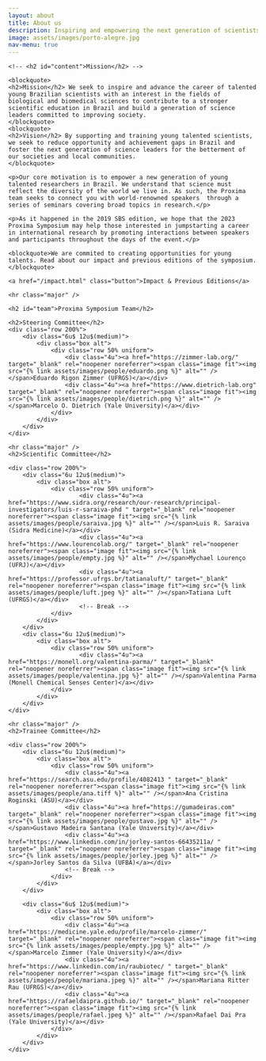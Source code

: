 ```yaml
---
layout: about
title: About us
description: Inspiring and empowering the next generation of scientists.
image: assets/images/porto-alegre.jpg
nav-menu: true
---
```


<!-- Main -->
<div id="main" class="alt">
<!-- One -->
<section id="one">
<div class="inner">
		<!-- <header class="major">
			<h1>About us</h1>
		</header> -->

<!-- Content -->
	<!-- <h2 id="content">Mission</h2> -->

	<blockquote>
	<h2>Mission</h2> We seek to inspire and advance the career of talented young Brazilian scientists with an interest in the fields of biological and biomedical sciences to contribute to a stronger scientific education in Brazil and build a generation of science leaders committed to improving society.
	</blockquote>
	<blockquote>
	<h2>Vision</h2> By supporting and training young talented scientists, we seek to reduce opportunity and achievement gaps in Brazil and foster the next generation of science leaders for the betterment of our societies and local communities.
	</blockquote>

	<p>Our core motivation is to empower a new generation of young talented researchers in Brazil. We understand that science must reflect the diversity of the world we live in. As such, the Proxima team seeks to connect you with world-renowned speakers  through a series of seminars covering broad topics in research.</p>

	<p>As it happened in the 2019 SBS edition, we hope that the 2023 Proxima Symposium may help those interested in jumpstarting a career in international research by promoting interactions between speakers and participants throughout the days of the event.</p>

	<blockquote>We are commited to creating opportunities for young talents. Read about our impact and previous editions of the symposium.</blockquote>
	
	<a href="/impact.html" class="button">Impact & Previous Editions</a>

	<hr class="major" />

	<h2 id="team">Proxima Symposium Team</h2>

	<h2>Steering Committee</h2>
	<div class="row 200%">
		<div class="6u$ 12u$(medium)">
			<div class="box alt">
				<div class="row 50% uniform">
					<div class="4u"><a href="https://zimmer-lab.org/" target="_blank" rel="noopener noreferrer"><span class="image fit"><img src="{% link assets/images/people/eduardo.png %}" alt="" /></span>Eduardo Rigon Zimmer (UFRGS)</a></div>
					<div class="4u"><a href="https://www.dietrich-lab.org" target="_blank" rel="noopener noreferrer"><span class="image fit"><img src="{% link assets/images/people/dietrich.png %}" alt="" /></span>Marcelo O. Dietrich (Yale University)</a></div>
				</div>
			</div>
		</div>
	</div>

	<hr class="major" />
	<h2>Scientific Committee</h2>

	<div class="row 200%">
		<div class="6u 12u$(medium)">
			<div class="box alt">
				<div class="row 50% uniform">
						<div class="4u"><a href="https://www.sidra.org/research/our-research/principal-investigators/luis-r-saraiva-phd " target="_blank" rel="noopener noreferrer"><span class="image fit"><img src="{% link assets/images/people/saraiva.jpg %}" alt="" /></span>Luis R. Saraiva (Sidra Medicine)</a></div>
						<div class="4u"><a href="https://www.lourencolab.org/" target="_blank" rel="noopener noreferrer"><span class="image fit"><img src="{% link assets/images/people/empty.jpg %}" alt="" /></span>Mychael Lourenço (UFRJ)</a></div>
						<div class="4u"><a href="https://professor.ufrgs.br/tatianaluft/" target="_blank" rel="noopener noreferrer"><span class="image fit"><img src="{% link assets/images/people/luft.jpeg %}" alt="" /></span>Tatiana Luft (UFRGS)</a></div>
						<!-- Break -->
				</div>
			</div>
		</div>
		<div class="6u 12u$(medium)">
			<div class="box alt">
				<div class="row 50% uniform">
						<div class="4u"><a href="https://monell.org/valentina-parma/" target="_blank" rel="noopener noreferrer"><span class="image fit"><img src="{% link assets/images/people/valentina.jpg %}" alt="" /></span>Valentina Parma (Monell Chemical Senses Center)</a></div>
				</div>
			</div>
		</div>
	</div>

	<hr class="major" />
	<h2>Trainee Committee</h2>

	<div class="row 200%">
		<div class="6u 12u$(medium)">
			<div class="box alt">
				<div class="row 50% uniform">
					<div class="4u"><a href="https://search.asu.edu/profile/4082413 " target="_blank" rel="noopener noreferrer"><span class="image fit"><img src="{% link assets/images/people/ana.tiff %}" alt="" /></span>Ana Cristina Roginski (ASU)</a></div>
					<div class="4u"><a href="https://gumadeiras.com" target="_blank" rel="noopener noreferrer"><span class="image fit"><img src="{% link assets/images/people/gustavo.jpg %}" alt="" /></span>Gustavo Madeira Santana (Yale University)</a></div>
					<div class="4u"><a href="https://www.linkedin.com/in/jorley-santos-66435211a/ " target="_blank" rel="noopener noreferrer"><span class="image fit"><img src="{% link assets/images/people/jorley.jpeg %}" alt="" /></span>Jorley Santos da Silva (UFBA)</a></div>
					<!-- Break -->
				</div>
			</div>
		</div>

		<div class="6u$ 12u$(medium)">
			<div class="box alt">
				<div class="row 50% uniform">
					<div class="4u"><a href="https://medicine.yale.edu/profile/marcelo-zimmer/" target="_blank" rel="noopener noreferrer"><span class="image fit"><img src="{% link assets/images/people/empty.jpg %}" alt="" /></span>Marcelo Zimmer (Yale University)</a></div>
					<div class="4u"><a href="https://www.linkedin.com/in/raubiotec/ " target="_blank" rel="noopener noreferrer"><span class="image fit"><img src="{% link assets/images/people/mariana.jpeg %}" alt="" /></span>Mariana Ritter Rau (UFRGS)</a></div>
					<div class="4u"><a href="https://rafaeldaipra.github.io/" target="_blank" rel="noopener noreferrer"><span class="image fit"><img src="{% link assets/images/people/rafael.jpeg %}" alt="" /></span>Rafael Dai Pra (Yale University)</a></div>
				</div>
			</div>
		</div>
	</div>

</div>
</section>

</div>
